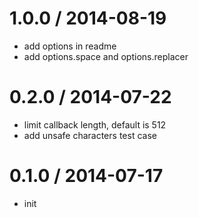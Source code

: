 
1.0.0 / 2014-08-19
==================

 * add options in readme
 * add options.space and options.replacer

0.2.0 / 2014-07-22
==================

 * limit callback length, default is 512
 * add unsafe characters test case

0.1.0 / 2014-07-17
==================

 * init
